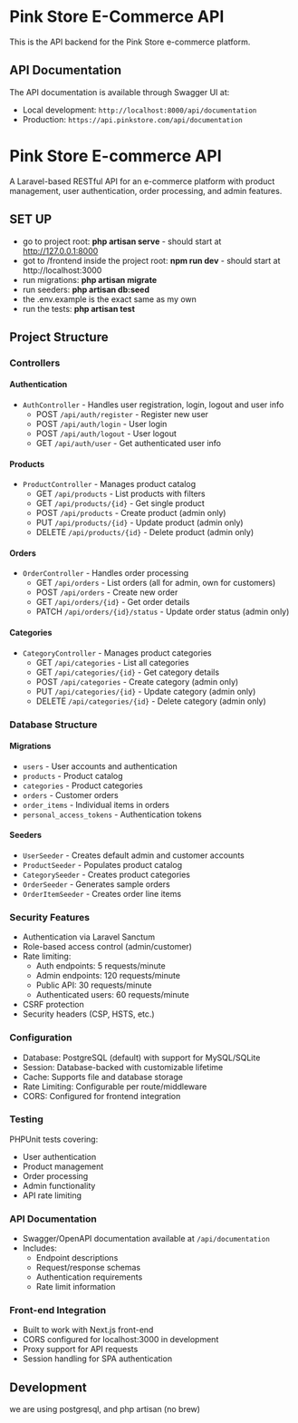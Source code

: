 # Pink Store E-Commerce API

This is the API backend for the Pink Store e-commerce platform.

## API Documentation

The API documentation is available through Swagger UI at:
- Local development: `http://localhost:8000/api/documentation`
- Production: `https://api.pinkstore.com/api/documentation`
# Pink Store E-commerce API

A Laravel-based RESTful API for an e-commerce platform with product management, user authentication, order processing, and admin features.

## SET UP
- go to project root: **php artisan serve** - should start at http://127.0.0.1:8000
- got to /frontend inside the project root: **npm run dev** - should start at http://localhost:3000
- run migrations: **php artisan migrate**
- run seeders: **php artisan db:seed**
- the .env.example is the exact same as my own
- run the tests: **php artisan test**
## Project Structure

### Controllers

#### Authentication
- `AuthController` - Handles user registration, login, logout and user info
  - POST `/api/auth/register` - Register new user
  - POST `/api/auth/login` - User login 
  - POST `/api/auth/logout` - User logout
  - GET `/api/auth/user` - Get authenticated user info

#### Products
- `ProductController` - Manages product catalog
  - GET `/api/products` - List products with filters
  - GET `/api/products/{id}` - Get single product
  - POST `/api/products` - Create product (admin only)
  - PUT `/api/products/{id}` - Update product (admin only)
  - DELETE `/api/products/{id}` - Delete product (admin only)

#### Orders
- `OrderController` - Handles order processing
  - GET `/api/orders` - List orders (all for admin, own for customers)
  - POST `/api/orders` - Create new order
  - GET `/api/orders/{id}` - Get order details
  - PATCH `/api/orders/{id}/status` - Update order status (admin only)

#### Categories
- `CategoryController` - Manages product categories
  - GET `/api/categories` - List all categories
  - GET `/api/categories/{id}` - Get category details
  - POST `/api/categories` - Create category (admin only)
  - PUT `/api/categories/{id}` - Update category (admin only)
  - DELETE `/api/categories/{id}` - Delete category (admin only)

### Database Structure

#### Migrations
- `users` - User accounts and authentication
- `products` - Product catalog
- `categories` - Product categories
- `orders` - Customer orders
- `order_items` - Individual items in orders
- `personal_access_tokens` - Authentication tokens

#### Seeders
- `UserSeeder` - Creates default admin and customer accounts
- `ProductSeeder` - Populates product catalog
- `CategorySeeder` - Creates product categories
- `OrderSeeder` - Generates sample orders
- `OrderItemSeeder` - Creates order line items

### Security Features

- Authentication via Laravel Sanctum
- Role-based access control (admin/customer)
- Rate limiting:
  - Auth endpoints: 5 requests/minute
  - Admin endpoints: 120 requests/minute
  - Public API: 30 requests/minute
  - Authenticated users: 60 requests/minute
- CSRF protection
- Security headers (CSP, HSTS, etc.)

### Configuration

- Database: PostgreSQL (default) with support for MySQL/SQLite
- Session: Database-backed with customizable lifetime
- Cache: Supports file and database storage
- Rate Limiting: Configurable per route/middleware
- CORS: Configured for frontend integration

### Testing

PHPUnit tests covering:
- User authentication
- Product management
- Order processing
- Admin functionality
- API rate limiting

### API Documentation

- Swagger/OpenAPI documentation available at `/api/documentation`
- Includes:
  - Endpoint descriptions
  - Request/response schemas
  - Authentication requirements
  - Rate limit information

### Front-end Integration

- Built to work with Next.js front-end
- CORS configured for localhost:3000 in development
- Proxy support for API requests
- Session handling for SPA authentication

## Development

we are using postgresql, and php artisan (no brew)
